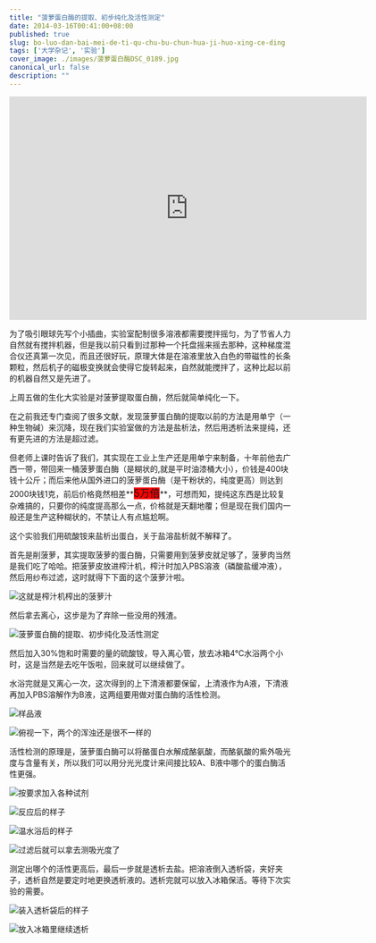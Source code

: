 ```yaml
---
title: "菠萝蛋白酶的提取、初步纯化及活性测定"
date: 2014-03-16T00:41:00+08:00
published: true
slug: bo-luo-dan-bai-mei-de-ti-qu-chu-bu-chun-hua-ji-huo-xing-ce-ding
tags: ['大学杂记', '实验']
cover_image: ./images/菠萝蛋白酶DSC_0189.jpg
canonical_url: false
description: ""
---
```




<iframe height=400 width=640 src='http://player.youku.com/embed/XNjg1MzAxNzQ4' frameborder=0 'allowfullscreen'></iframe>

为了吸引眼球先写个小插曲，实验室配制很多溶液都需要搅拌摇匀，为了节省人力自然就有搅拌机器，但是我以前只看到过那种一个托盘摇来摇去那种，这种梯度混合仪还真第一次见，而且还很好玩，原理大体是在溶液里放入白色的带磁性的长条颗粒，然后机子的磁极变换就会使得它旋转起来，自然就能搅拌了，这种比起以前的机器自然又是先进了。

上周五做的生化大实验是对菠萝提取蛋白酶，然后就简单纯化一下。

在之前我还专门查阅了很多文献，发现菠萝蛋白酶的提取以前的方法是用单宁（一种生物碱）来沉降，现在我们实验室做的方法是盐析法，然后用透析法来提纯，还有更先进的方法是超过滤。

但老师上课时告诉了我们，其实现在工业上生产还是用单宁来制备，十年前他去广西一带，带回来一桶菠萝蛋白酶（是糊状的,就是平时油漆桶大小），价钱是400块钱十公斤；而后来他从国外进口的菠萝蛋白酶（是干粉状的，纯度更高）则达到2000块钱1克，前后价格竟然相差**<span style="font-size:18px;"><span style="background-color:#FF0000;">5万倍</span></span>**，可想而知，提纯这东西是比较复杂难搞的，只要你的纯度提高那么一点，价格就是天翻地覆；但是现在我们国内一般还是生产这种糊状的，不禁让人有点尴尬啊。

这个实验我们用硫酸铵来盐析出蛋白，关于盐溶盐析就不解释了。

首先是削菠萝，其实提取菠萝的蛋白酶，只需要用到菠萝皮就足够了，菠萝肉当然是我们吃了哈哈。把菠萝皮放进榨汁机，榨汁时加入PBS溶液（磷酸盐缓冲液），然后用纱布过滤，这时就得下下面的这个菠萝汁啦。

![这就是榨汁机榨出的菠萝汁](./images/菠萝蛋白酶DSC_0187.jpg)

然后拿去离心，这步是为了弃除一些没用的残渣。

![菠萝蛋白酶的提取、初步纯化及活性测定](./images/菠萝蛋白酶DSC_0189.jpg)

然后加入30%饱和时需要的量的硫酸铵，导入离心管，放去冰箱4&deg;C水浴两个小时，这是当然是去吃午饭啦，回来就可以继续做了。

水浴完就是又离心一次，这次得到的上下清液都要保留，上清液作为A液，下清液再加入PBS溶解作为B液，这两组要用做对蛋白酶的活性检测。

![样品液](./images/菠萝蛋白酶DSC_0185.jpg)

![俯视一下，两个的浑浊还是很不一样的](./images/菠萝蛋白酶DSC_0186.jpg)

活性检测的原理是，菠萝蛋白酶可以将酪蛋白水解成酪氨酸，而酪氨酸的紫外吸光度与含量有关，所以我们可以用分光光度计来间接比较A、B液中哪个的蛋白酶活性更强。

![按要求加入各种试剂](./images/菠萝蛋白酶DSC_0190.jpg)

![反应后的样子](./images/菠萝蛋白酶DSC_0191.jpg)

![温水浴后的样子](./images/菠萝蛋白酶DSC_0193.jpg)

![过滤后就可以拿去测吸光度了](./images/菠萝蛋白酶DSC_0194.jpg)

测定出哪个的活性更高后，最后一步就是透析去盐。把溶液倒入透析袋，夹好夹子，透析自然是要定时地更换透析液的。透析完就可以放入冰箱保活。等待下次实验的需要。

![装入透析袋后的样子](./images/菠萝蛋白酶DSC_0198.jpg)

![放入冰箱里继续透析](./images/菠萝蛋白酶DSC_0197.jpg)